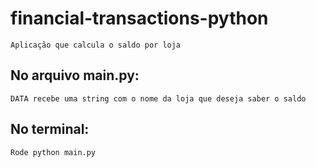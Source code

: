 # financial-transactions-python

    Aplicação que calcula o saldo por loja

## No arquivo main.py:

    DATA recebe uma string com o nome da loja que deseja saber o saldo

## No terminal:

    Rode python main.py
